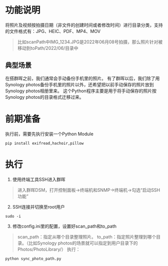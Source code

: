 # 功能说明
将照片及视频按拍摄日期（非文件的创建时间或者修改时间）进行目录分类，支持的文件格式有：JPG、HEIC、PDF、MP4、MOV
> 比如scanPath中IMG_1234.JPG是2022年06月08号拍摄，那么照片针对被移动到toPath/2022/06/目录中
## 典型场景
在搭群晖之前，我们通常会手动备份手机里的照片。
有了群晖以后，我们除了用Synology photos备份手机里的照片以外，还希望把以前手动保存的照片放到Synology photos相册里来。
这个Python程序主要是用于将手动保存的照片按Synology photos的目录格式迁移过来。

# 前期准备
执行前，需要先执行安装一个Python Module
```linux
pip install exifread,hachoir,pillow
```
# 执行
1. 使用终端工具SSH进入群晖
> 进入群晖DSM，打开控制面板->终端机和SNMP->终端机->勾选“启动SSH功能”
2. SSH连接并切换至root用户
```shell
sudo -i
```
3. 修改config.ini里的配置，设置好scan_path和to_path
> scan_path：指定从哪个目录整理照片。
> to_path：指定照片整理到哪个目录。（比如Synology photos的场景就可以指定到用户目录下的Photos/PhotoLibrary/）
执行：
```py
python sync_photo_path.py
```
